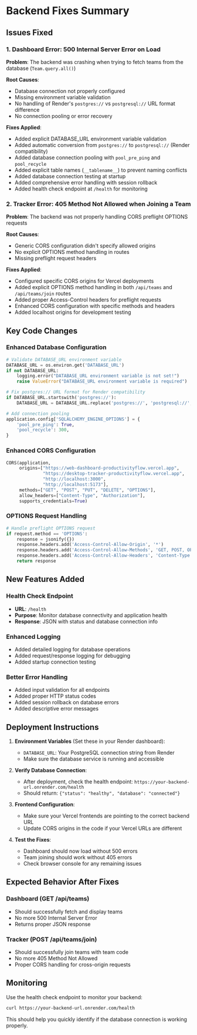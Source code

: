 # Backend Fixes Summary

## Issues Fixed

### 1. Dashboard Error: 500 Internal Server Error on Load
**Problem**: The backend was crashing when trying to fetch teams from the database (`Team.query.all()`)

**Root Causes**:
- Database connection not properly configured
- Missing environment variable validation
- No handling of Render's `postgres://` vs `postgresql://` URL format difference
- No connection pooling or error recovery

**Fixes Applied**:
- Added explicit DATABASE_URL environment variable validation
- Added automatic conversion from `postgres://` to `postgresql://` (Render compatibility)
- Added database connection pooling with `pool_pre_ping` and `pool_recycle`
- Added explicit table names (`__tablename__`) to prevent naming conflicts
- Added database connection testing at startup
- Added comprehensive error handling with session rollback
- Added health check endpoint at `/health` for monitoring

### 2. Tracker Error: 405 Method Not Allowed when Joining a Team
**Problem**: The backend was not properly handling CORS preflight OPTIONS requests

**Root Causes**:
- Generic CORS configuration didn't specify allowed origins
- No explicit OPTIONS method handling in routes
- Missing preflight request headers

**Fixes Applied**:
- Configured specific CORS origins for Vercel deployments
- Added explicit OPTIONS method handling in both `/api/teams` and `/api/teams/join` routes
- Added proper Access-Control headers for preflight requests
- Enhanced CORS configuration with specific methods and headers
- Added localhost origins for development testing

## Key Code Changes

### Enhanced Database Configuration
```python
# Validate DATABASE_URL environment variable
DATABASE_URL = os.environ.get('DATABASE_URL')
if not DATABASE_URL:
    logging.error("DATABASE_URL environment variable is not set!")
    raise ValueError("DATABASE_URL environment variable is required")

# Fix postgres:// URL format for Render compatibility
if DATABASE_URL.startswith('postgres://'):
    DATABASE_URL = DATABASE_URL.replace('postgres://', 'postgresql://', 1)

# Add connection pooling
application.config['SQLALCHEMY_ENGINE_OPTIONS'] = {
    'pool_pre_ping': True,
    'pool_recycle': 300,
}
```

### Enhanced CORS Configuration
```python
CORS(application, 
     origins=["https://web-dashboard-productivityflow.vercel.app", 
              "https://desktop-tracker-productivityflow.vercel.app",
              "http://localhost:3000",
              "http://localhost:5173"],
     methods=["GET", "POST", "PUT", "DELETE", "OPTIONS"],
     allow_headers=["Content-Type", "Authorization"],
     supports_credentials=True)
```

### OPTIONS Request Handling
```python
# Handle preflight OPTIONS request
if request.method == 'OPTIONS':
    response = jsonify({})
    response.headers.add('Access-Control-Allow-Origin', '*')
    response.headers.add('Access-Control-Allow-Methods', 'GET, POST, OPTIONS')
    response.headers.add('Access-Control-Allow-Headers', 'Content-Type')
    return response
```

## New Features Added

### Health Check Endpoint
- **URL**: `/health`
- **Purpose**: Monitor database connectivity and application health
- **Response**: JSON with status and database connection info

### Enhanced Logging
- Added detailed logging for database operations
- Added request/response logging for debugging
- Added startup connection testing

### Better Error Handling
- Added input validation for all endpoints
- Added proper HTTP status codes
- Added session rollback on database errors
- Added descriptive error messages

## Deployment Instructions

1. **Environment Variables** (Set these in your Render dashboard):
   - `DATABASE_URL`: Your PostgreSQL connection string from Render
   - Make sure the database service is running and accessible

2. **Verify Database Connection**:
   - After deployment, check the health endpoint: `https://your-backend-url.onrender.com/health`
   - Should return: `{"status": "healthy", "database": "connected"}`

3. **Frontend Configuration**:
   - Make sure your Vercel frontends are pointing to the correct backend URL
   - Update CORS origins in the code if your Vercel URLs are different

4. **Test the Fixes**:
   - Dashboard should now load without 500 errors
   - Team joining should work without 405 errors
   - Check browser console for any remaining issues

## Expected Behavior After Fixes

### Dashboard (GET /api/teams)
- Should successfully fetch and display teams
- No more 500 Internal Server Error
- Returns proper JSON response

### Tracker (POST /api/teams/join)
- Should successfully join teams with team code
- No more 405 Method Not Allowed
- Proper CORS handling for cross-origin requests

## Monitoring

Use the health check endpoint to monitor your backend:
```bash
curl https://your-backend-url.onrender.com/health
```

This should help you quickly identify if the database connection is working properly.